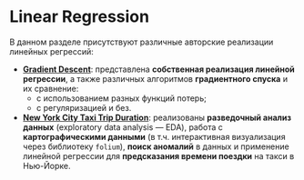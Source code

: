 # Linear Regression

В данном разделе присутствуют различные авторские реализации линейных регрессий:
* **[Gradient Descent](./Gradient%20Descent)**: представлена **собственная реализация линейной
регрессии**, а также различных алгоритмов **градиентного спуска** и их сравнение:
  * с использованием разных функций потерь;
  * с регуляризацией и без.
* **[New York City Taxi Trip Duration](./New%20York%20City%20Taxi%20Trip%20Duration)**:
реализованы **разведочный анализ данных** (exploratory data analysis — EDA), работа с **картографическими
данными** (в т.ч. интерактивная визуализация через библиотеку `folium`), **поиск аномалий** в данных
и применение линейной регрессии для **предсказания времени поездки** на такси в Нью-Йорке.
